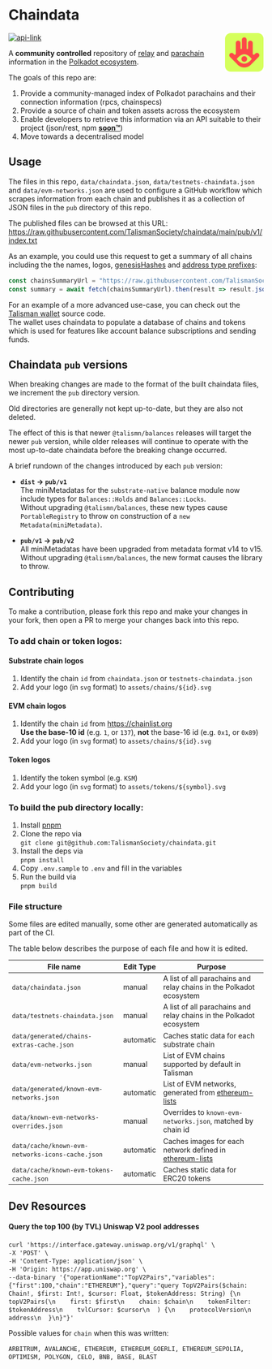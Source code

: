 # Chaindata

<img src="assets/talisman.svg" alt="Talisman" width="15%" align="right" />

[![api-link](https://img.shields.io/website?label=api&logo=github&logoColor=white&style=flat-square&up_message=online&down_message=offline&url=https%3A%2F%2Fraw.githubusercontent.com%2FTalismanSociety%2Fchaindata%2Fmain%2Fpub%2Fv1%2Findex.txt)](https://raw.githubusercontent.com/TalismanSociety/chaindata/main/pub/v1/index.txt)

A **community controlled** repository of [relay](https://wiki.polkadot.network/docs/learn-architecture#relay-chain) and [parachain](https://wiki.polkadot.network/docs/learn-architecture#parachain-and-parathread-slots) information in the [Polkadot ecosystem](https://polkadot.network/).

The goals of this repo are:

1. Provide a community-managed index of Polkadot parachains and their connection information (rpcs, chainspecs)
1. Provide a source of chain and token assets across the ecosystem
1. Enable developers to retrieve this information via an API suitable to their project (json/rest, npm [**soon™**](https://github.com/TalismanSociety/chaindata/issues/35))
1. Move towards a decentralised model

## Usage

The files in this repo, `data/chaindata.json`, `data/testnets-chaindata.json` and `data/evm-networks.json` are used to configure a GitHub workflow which scrapes information from each chain and publishes it as a collection of JSON files in the `pub` directory of this repo.

The published files can be browsed at this URL: https://raw.githubusercontent.com/TalismanSociety/chaindata/main/pub/v1/index.txt

As an example, you could use this request to get a summary of all chains including the the names, logos, [genesisHashes](## 'the hash of the first block on the chain') and [address type prefixes](https://wiki.polkadot.network/docs/learn-account-advanced#address-format):

```ts
const chainsSummaryUrl = "https://raw.githubusercontent.com/TalismanSociety/chaindata/main/pub/v1/chains/summary.json"
const summary = await fetch(chainsSummaryUrl).then(result => result.json())
```

For an example of a more advanced use-case, you can check out the [Talisman wallet](https://github.com/TalismanSociety/talisman) source code.  
The wallet uses chaindata to populate a database of chains and tokens which is used for features like account balance subscriptions and sending funds.

## Chaindata `pub` versions

When breaking changes are made to the format of the built chaindata files, we increment the `pub` directory version.

Old directories are generally not kept up-to-date, but they are also not deleted.

The effect of this is that newer `@talismn/balances` releases will target the newer `pub` version, while older releases will continue to operate with the most up-to-date chaindata before the breaking change occurred.

A brief rundown of the changes introduced by each `pub` version:

- **`dist` -> `pub/v1`**  
  The miniMetadatas for the `substrate-native` balance module now include types for `Balances::Holds` and `Balances::Locks`.  
  Without upgrading `@talismn/balances`, these new types cause `PortableRegistry` to throw on construction of a `new Metadata(miniMetadata)`.

- **`pub/v1` -> `pub/v2`**  
  All miniMetadatas have been upgraded from metadata format v14 to v15.  
  Without upgrading `@talismn/balances`, the new format causes the library to throw.

## Contributing

To make a contribution, please fork this repo and make your changes in your fork, then open a PR to merge your changes back into this repo.

### To add chain or token logos:

#### Substrate chain logos

1. Identify the chain `id` from `chaindata.json` or `testnets-chaindata.json`
1. Add your logo (in `svg` format) to `assets/chains/${id}.svg`

#### EVM chain logos

1. Identify the chain `id` from https://chainlist.org  
   **Use the base-10 id** (e.g. `1`, or `137`), **not** the base-16 id (e.g. `0x1`, or `0x89`)
1. Add your logo (in `svg` format) to `assets/chains/${id}.svg`

#### Token logos

1. Identify the token symbol (e.g. `KSM`)
1. Add your logo (in `svg` format) to `assets/tokens/${symbol}.svg`

### To build the pub directory locally:

1. Install [pnpm](pnpm.io)
1. Clone the repo via  
   `git clone git@github.com:TalismanSociety/chaindata.git`
1. Install the deps via  
   `pnpm install`
1. Copy `.env.sample` to `.env` and fill in the variables
1. Run the build via  
   `pnpm build`

### File structure

Some files are edited manually, some other are generated automatically as part of the CI.

The table below describes the purpose of each file and how it is edited.

| File name                                        | Edit Type | Purpose                                                                                       |
| ------------------------------------------------ | --------- | --------------------------------------------------------------------------------------------- |
| `data/chaindata.json`                            | manual    | A list of all parachains and relay chains in the Polkadot ecosystem                           |
| `data/testnets-chaindata.json`                   | manual    | A list of all parachains and relay chains in the Polkadot ecosystem                           |
| `data/generated/chains-extras-cache.json`        | automatic | Caches static data for each substrate chain                                                   |
| `data/evm-networks.json`                         | manual    | List of EVM chains supported by default in Talisman                                           |
| `data/generated/known-evm-networks.json`         | automatic | List of EVM networks, generated from [ethereum-lists](https://github.com/ethereum-lists)      |
| `data/known-evm-networks-overrides.json`         | manual    | Overrides to `known-evm-networks.json`, matched by chain id                                   |
| `data/cache/known-evm-networks-icons-cache.json` | automatic | Caches images for each network defined in [ethereum-lists](https://github.com/ethereum-lists) |
| `data/cache/known-evm-tokens-cache.json`         | automatic | Caches static data for ERC20 tokens                                                           |

## Dev Resources

#### Query the top 100 (by TVL) Uniswap V2 pool addresses

```shell
curl 'https://interface.gateway.uniswap.org/v1/graphql' \
-X 'POST' \
-H 'Content-Type: application/json' \
-H 'Origin: https://app.uniswap.org' \
--data-binary '{"operationName":"TopV2Pairs","variables":{"first":100,"chain":"ETHEREUM"},"query":"query TopV2Pairs($chain: Chain!, $first: Int!, $cursor: Float, $tokenAddress: String) {\n  topV2Pairs(\n    first: $first\n    chain: $chain\n    tokenFilter: $tokenAddress\n    tvlCursor: $cursor\n  ) {\n    protocolVersion\n    address\n  }\n}"}'
```

Possible values for `chain` when this was written:

```
ARBITRUM, AVALANCHE, ETHEREUM, ETHEREUM_GOERLI, ETHEREUM_SEPOLIA, OPTIMISM, POLYGON, CELO, BNB, BASE, BLAST
```

